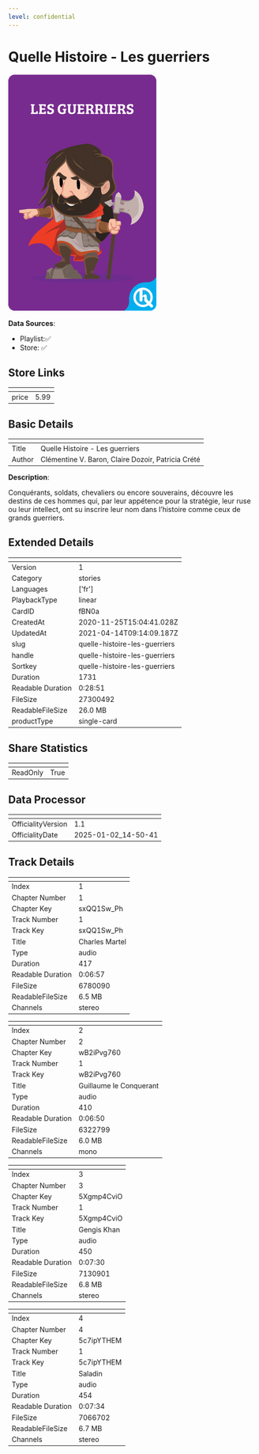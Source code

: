 ```yaml
---
level: confidential
---
```

# Quelle Histoire - Les guerriers

![card_[fBN0a].png](../../img/cards/card_[fBN0a].png)

**Data Sources**: 

- Playlist:✅
- Store: ✅


## Store Links

| <!-- --> | <!-- --> |
| - | - |
| price | 5.99 |


## Basic Details

| <!-- --> | <!-- --> |
| - | - |
| Title | Quelle Histoire - Les guerriers |
| Author | Clémentine V. Baron, Claire Dozoir, Patricia Crété |

**Description**:

Conquérants, soldats, chevaliers ou encore souverains, découvre les destins de ces hommes qui, par leur appétence pour la stratégie, leur ruse ou leur intellect, ont su inscrire leur nom dans l’histoire comme ceux de grands guerriers. 


## Extended Details

| <!-- --> | <!-- --> |
| - | - |
| Version | 1 |
| Category | stories |
| Languages | ['fr'] |
| PlaybackType | linear |
| CardID | fBN0a |
| CreatedAt | 2020-11-25T15:04:41.028Z |
| UpdatedAt | 2021-04-14T09:14:09.187Z |
| slug | quelle-histoire-les-guerriers |
| handle | quelle-histoire-les-guerriers |
| Sortkey | quelle-histoire-les-guerriers |
| Duration | 1731 |
| Readable Duration | 0:28:51 |
| FileSize | 27300492 |
| ReadableFileSize | 26.0 MB |
| productType | single-card |


## Share Statistics

| <!-- --> | <!-- --> |
| - | - |
| ReadOnly | True |


## Data Processor

| <!-- --> | <!-- --> |
| - | - |
| OfficialityVersion | 1.1
| OfficialityDate | 2025-01-02_14-50-41


## Track Details

| <!-- --> | <!-- --> |
| - | - |
| Index | 1 |
| Chapter Number | 1 |
| Chapter Key | sxQQ1Sw_Ph |
| Track Number | 1 |
| Track Key | sxQQ1Sw_Ph |
| Title | Charles Martel |
| Type | audio |
| Duration | 417 |
| Readable Duration | 0:06:57 |
| FileSize | 6780090 |
| ReadableFileSize | 6.5 MB |
| Channels | stereo |

| <!-- --> | <!-- --> |
| - | - |
| Index | 2 |
| Chapter Number | 2 |
| Chapter Key | wB2iPvg760 |
| Track Number | 1 |
| Track Key | wB2iPvg760 |
| Title | Guillaume le Conquerant |
| Type | audio |
| Duration | 410 |
| Readable Duration | 0:06:50 |
| FileSize | 6322799 |
| ReadableFileSize | 6.0 MB |
| Channels | mono |

| <!-- --> | <!-- --> |
| - | - |
| Index | 3 |
| Chapter Number | 3 |
| Chapter Key | 5Xgmp4CviO |
| Track Number | 1 |
| Track Key | 5Xgmp4CviO |
| Title | Gengis Khan |
| Type | audio |
| Duration | 450 |
| Readable Duration | 0:07:30 |
| FileSize | 7130901 |
| ReadableFileSize | 6.8 MB |
| Channels | stereo |

| <!-- --> | <!-- --> |
| - | - |
| Index | 4 |
| Chapter Number | 4 |
| Chapter Key | 5c7ipYTHEM |
| Track Number | 1 |
| Track Key | 5c7ipYTHEM |
| Title | Saladin |
| Type | audio |
| Duration | 454 |
| Readable Duration | 0:07:34 |
| FileSize | 7066702 |
| ReadableFileSize | 6.7 MB |
| Channels | stereo |

